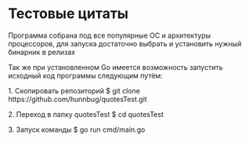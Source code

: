 <h1>Тестовые цитаты</h1>

<p>Программа собрана под все популярные ОС и архитектуры процессоров, для запуска достаточно выбрать и установить нужный бинарник в релизах</p>
<p>Так же при установленном Go имеется возможность запустить исходный код программы следующим путём:</p>
<p>1. Скопировать репозиторий $ git clone https://github.com/hunnbug/quotesTest.git</p>
<p>2. Переход в папку quotesTest $ cd quotesTest</p>
<p>3. Запуск команды $ go run cmd/main.go</p>
